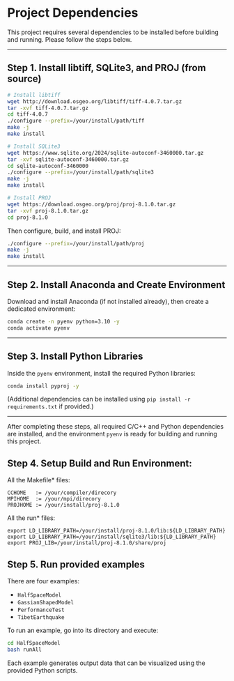 # Project Dependencies

This project requires several dependencies to be installed before building and running. Please follow the steps below.

---


## Step 1. Install libtiff, SQLite3, and PROJ (from source)

```bash
# Install libtiff
wget http://download.osgeo.org/libtiff/tiff-4.0.7.tar.gz
tar -xvf tiff-4.0.7.tar.gz
cd tiff-4.0.7
./configure --prefix=/your/install/path/tiff
make -j
make install

# Install SQLite3
wget https://www.sqlite.org/2024/sqlite-autoconf-3460000.tar.gz
tar -xvf sqlite-autoconf-3460000.tar.gz
cd sqlite-autoconf-3460000
./configure --prefix=/your/install/path/sqlite3
make -j
make install

# Install PROJ
wget https://download.osgeo.org/proj/proj-8.1.0.tar.gz
tar -xvf proj-8.1.0.tar.gz
cd proj-8.1.0
````


Then configure, build, and install PROJ:

```bash
./configure --prefix=/your/install/path/proj
make -j
make install
```

---

## Step 2. Install Anaconda and Create Environment

Download and install Anaconda (if not installed already), then create a dedicated environment:

```bash
conda create -n pyenv python=3.10 -y
conda activate pyenv
```

---

## Step 3. Install Python Libraries

Inside the `pyenv` environment, install the required Python libraries:

```bash
conda install pyproj -y
```

(Additional dependencies can be installed using `pip install -r requirements.txt` if provided.)

---

After completing these steps, all required C/C++ and Python dependencies are installed, and the environment `pyenv` is ready for building and running this project.


## Step 4. Setup Build and Run Environment:
All the Makefile* files:
```
CCHOME   := /your/compiler/direcory
MPIHOME  := /your/mpi/direcory
PROJHOME := /your/install/proj-8.1.0
```
All the run* files:
```
export LD_LIBRARY_PATH=/your/install/proj-8.1.0/lib:${LD_LIBRARY_PATH}
export LD_LIBRARY_PATH=/your/install/sqlite3/lib:${LD_LIBRARY_PATH}
export PROJ_LIB=/your/install/proj-8.1.0/share/proj
```

## Step 5. Run provided examples

There are four examples:

* `HalfSpaceModel`
* `GassianShapedModel`
* `PerformanceTest`
* `TibetEarthquake`

To run an example, go into its directory and execute:

```bash
cd HalfSpaceModel
bash runAll
```
Each example generates output data that can be visualized using the provided Python scripts.
```
```


